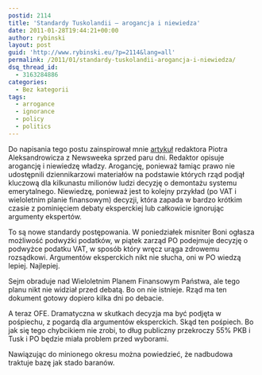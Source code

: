 ```yaml
---
postid: 2114
title: 'Standardy Tuskolandii – arogancja i niewiedza'
date: 2011-01-28T19:44:21+00:00
author: rybinski
layout: post
guid: 'http://www.rybinski.eu/?p=2114&lang=all'
permalink: /2011/01/standardy-tuskolandii-arogancja-i-niewiedza/
dsq_thread_id:
  - 3163284886
categories:
  - Bez kategorii
tags:
  - arrogance
  - ignorance
  - policy
  - politics
---
```

Do napisania tego postu zainspirował mnie [artykuł](http://www.newsweek.pl/opinie/u-nas-w-tuskolandii,70862,1) redaktora Piotra Aleksandrowicza z Newsweeka sprzed paru dni. Redaktor opisuje arogancję i niewiedzę władzy. Arogancję, ponieważ łamiąc prawo nie udostępnili dziennikarzowi materiałów na podstawie których rząd podjął kluczową dla kilkunastu milionów ludzi decyzję o demontażu systemu emerytalnego. Niewiedzę, ponieważ jest to kolejny przykład (po VAT i wieloletnim planie finansowym) decyzji, która zapada w bardzo krótkim czasie z pominięciem debaty eksperckiej lub całkowicie ignorując argumenty ekspertów.

To są nowe standardy postępowania. W poniedziałek misniter Boni ogłasza możliwość podwyżki podatków, w piątek zarząd PO podejmuje decyzję o podwyżce podatku VAT, w sposób który wręcz urąga zdrowemu rozsądkowi. Argumentów eksperckich nikt nie słucha, oni w PO wiedzą lepiej. Najlepiej.

Sejm obraduje nad Wieloletnim Planem Finansowym Państwa, ale tego planu nikt nie widział przed debatą. Bo on nie istnieje. Rząd ma ten dokument gotowy dopiero kilka dni po debacie.

A teraz OFE. Dramatyczna w skutkach decyzja ma być podjęta w pośpiechu, z pogardą dla argumentów eksperckich. Skąd ten pośpiech. Bo jak się tego chybcikiem nie zrobi, to dług publiczny przekroczy 55% PKB i Tusk i PO będzie miała problem przed wyborami.

Nawiązując do minionego okresu można powiedzieć, że nadbudowa traktuje bazę jak stado baranów.
